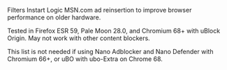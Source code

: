 Filters Instart Logic MSN.com ad reinsertion to improve browser performance on older hardware.

Tested in Firefox ESR 59, Pale Moon 28.0, and Chromium 68+ with uBlock Origin. May not work with other content blockers.

This list is not needed if using Nano Adblocker and Nano Defender with Chromium 66+, or uBO with ubo-Extra on Chrome 68.
